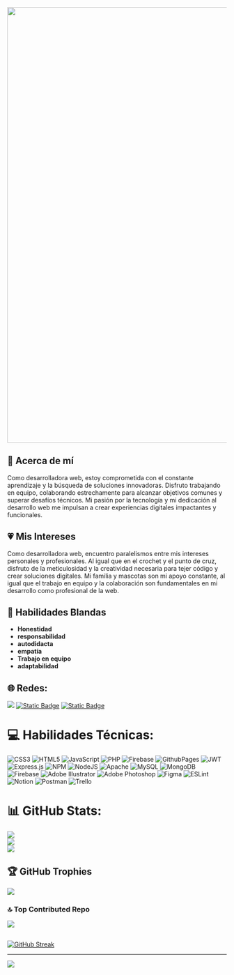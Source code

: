 
<div id="header" align="center">
  <img decoding="async" src="https://media.licdn.com/dms/image/v2/D5616AQHnfWYV6SEayA/profile-displaybackgroundimage-shrink_350_1400/profile-displaybackgroundimage-shrink_350_1400/0/1708623889249?e=1729123200&v=beta&t=P1bxHt0M1yL-EZeQy_EFyKS8mX_U4LOBNcB92SLjUls" width="1000"/>
</div>

## 💫 Acerca de mí

Como desarrolladora web, estoy comprometida con el constante aprendizaje y la búsqueda de soluciones innovadoras. Disfruto trabajando en equipo, colaborando estrechamente para alcanzar objetivos comunes y superar desafíos técnicos. Mi pasión por la tecnología y mi dedicación al desarrollo web me impulsan a crear experiencias digitales impactantes y funcionales.

## :heartpulse: Mis Intereses

Como desarrolladora web, encuentro paralelismos entre mis intereses personales y profesionales. Al igual que en el crochet y el punto de cruz, disfruto de la meticulosidad y la creatividad necesaria para tejer código y crear soluciones digitales. Mi familia y mascotas son mi apoyo constante, al igual que el trabajo en equipo y la colaboración son fundamentales en mi desarrollo como profesional de la web.


## :raised_hands: Habilidades Blandas

- **Honestidad**
- **responsabilidad**
- **autodidacta**
- **empatía**
- **Trabajo en equipo**
- **adaptabilidad**


## 🌐 Redes:

[![](https://img.shields.io/badge/LinkedIn-0077B5?style=for-the-badge&logo=linkedin&logoColor=white)](https://linkedin.com/in/https://www.linkedin.com/in/lesliesharaipacheco/)
[![Static Badge](https://img.shields.io/badge/TrailHead-%230d9dda?style=for-the-badge)](https://www.salesforce.com/trailblazer/profile)
[![Static Badge](https://img.shields.io/badge/Portafolio-%23200046?style=for-the-badge)](https://lesliepacheco91.github.io/myCv/)


# 💻 Habilidades Técnicas:
![CSS3](https://img.shields.io/badge/css3-%231572B6.svg?style=flat&logo=css3&logoColor=white) ![HTML5](https://img.shields.io/badge/html5-%23E34F26.svg?style=flat&logo=html5&logoColor=white) ![JavaScript](https://img.shields.io/badge/javascript-%23323330.svg?style=flat&logo=javascript&logoColor=%23F7DF1E) ![PHP](https://img.shields.io/badge/php-%23777BB4.svg?style=flat&logo=php&logoColor=white) ![Firebase](https://img.shields.io/badge/firebase-%23039BE5.svg?style=flat&logo=firebase) ![GithubPages](https://img.shields.io/badge/github%20pages-121013?style=flat&logo=github&logoColor=white) ![JWT](https://img.shields.io/badge/JWT-black?style=flat&logo=JSON%20web%20tokens) ![Express.js](https://img.shields.io/badge/express.js-%23404d59.svg?style=flat&logo=express&logoColor=%2361DAFB) ![NPM](https://img.shields.io/badge/NPM-%23CB3837.svg?style=flat&logo=npm&logoColor=white) ![NodeJS](https://img.shields.io/badge/node.js-6DA55F?style=flat&logo=node.js&logoColor=white) ![Apache](https://img.shields.io/badge/apache-%23D42029.svg?style=flat&logo=apache&logoColor=white) ![MySQL](https://img.shields.io/badge/mysql-%2300000f.svg?style=flat&logo=mysql&logoColor=white) ![MongoDB](https://img.shields.io/badge/MongoDB-%234ea94b.svg?style=flat&logo=mongodb&logoColor=white) ![Firebase](https://img.shields.io/badge/Firebase-039BE5?style=flat&logo=Firebase&logoColor=white) ![Adobe Illustrator](https://img.shields.io/badge/adobe%20illustrator-%23FF9A00.svg?style=flat&logo=adobe%20illustrator&logoColor=white) ![Adobe Photoshop](https://img.shields.io/badge/adobe%20photoshop-%2331A8FF.svg?style=flat&logo=adobe%20photoshop&logoColor=white) ![Figma](https://img.shields.io/badge/figma-%23F24E1E.svg?style=flat&logo=figma&logoColor=white) ![ESLint](https://img.shields.io/badge/ESLint-4B3263?style=flat&logo=eslint&logoColor=white) ![Notion](https://img.shields.io/badge/Notion-%23000000.svg?style=flat&logo=notion&logoColor=white) ![Postman](https://img.shields.io/badge/Postman-FF6C37?style=flat&logo=postman&logoColor=white) ![Trello](https://img.shields.io/badge/Trello-%23026AA7.svg?style=flat&logo=Trello&logoColor=white)

# 📊 GitHub Stats:
![](https://github-readme-stats.vercel.app/api?username=LesliePacheco91&theme=tokyonight&hide_border=false&include_all_commits=false&count_private=false)<br/>
![](https://github-readme-streak-stats.herokuapp.com/?user=LesliePacheco91&theme=tokyonight&hide_border=false)<br/>
![](https://github-readme-stats.vercel.app/api/top-langs/?username=LesliePacheco91&theme=tokyonight&hide_border=false&include_all_commits=false&count_private=false&layout=compact)

## 🏆 GitHub Trophies
![](https://github-profile-trophy.vercel.app/?username=LesliePacheco91&theme=buddhism&no-frame=false&no-bg=true&margin-w=4)

### 🔝 Top Contributed Repo
![](https://github-contributor-stats.vercel.app/api?username=LesliePacheco91&limit=5&theme=tokyonight&combine_all_yearly_contributions=true)

##
[![GitHub Streak](http://github-readme-streak-stats.herokuapp.com?user=LesliePacheco91&theme=dark&background=000000)](https://git.io/streak-stats)

---
[![](https://visitcount.itsvg.in/api?id=LesliePacheco91&icon=5&color=0)](https://visitcount.itsvg.in)

<!-- Proudly created with GPRM ( https://gprm.itsvg.in ) -->
